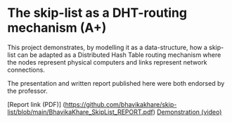 # The skip-list as a DHT-routing mechanism (A+)

This project demonstrates, by modelling it as a data-structure, how a skip-list can be adapted as a Distributed Hash Table routing mechanism where the nodes represent physical computers and links represent network connections.

The presentation and written report published here were both endorsed by the professor.

[Report link (PDF)] (https://github.com/bhavikakhare/skip-list/blob/main/BhavikaKhare_SkipList_REPORT.pdf)
[Demonstration (video)](https://youtu.be/8nAgM_0J2es)

